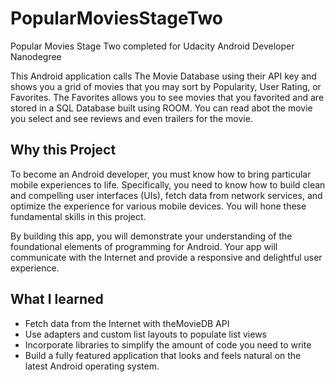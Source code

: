 # PopularMoviesStageTwo
Popular Movies Stage Two completed for Udacity Android Developer Nanodegree

This Android application calls The Movie Database using their API key and shows you a grid of movies that you may sort by 
Popularity, User Rating, or Favorites. The Favorites allows you to see movies that you favorited and are stored in a SQL Database built using ROOM.
You can read abot the movie you select and see reviews and even trailers for the movie.

## Why this Project

To become an Android developer, you must know how to bring particular 
mobile experiences to life. Specifically, you need to know how to build 
clean and compelling user interfaces (UIs), fetch data from network services, 
and optimize the experience for various mobile devices. You will hone these 
fundamental skills in this project.

By building this app, you will demonstrate your understanding of the 
foundational elements of programming for Android. Your app will communicate with 
the Internet and provide a responsive and delightful user experience.

## What I learned
- Fetch data from the Internet with theMovieDB API
- Use adapters and custom list layouts to populate list views
- Incorporate libraries to simplify the amount of code you need to write
- Build a fully featured application that looks and feels natural on the latest Android operating system.
